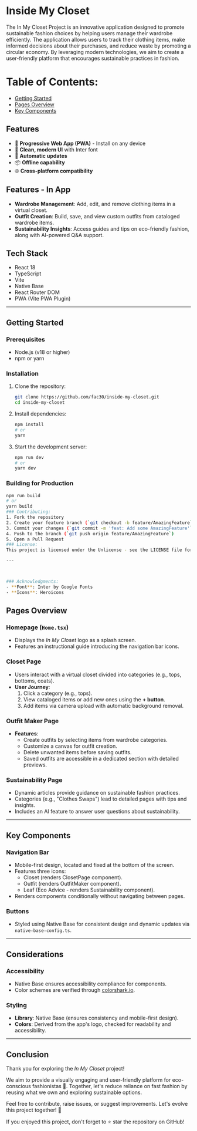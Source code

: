 # Inside My Closet

The In My Closet Project is an innovative application designed to promote sustainable fashion choices by helping users manage their wardrobe efficiently. The application allows users to track their clothing items, make informed decisions about their purchases, and reduce waste by promoting a circular economy. By leveraging modern technologies, we aim to create a user-friendly platform that encourages sustainable practices in fashion.

# Table of Contents:

- [Getting Started](#getting-started)
- [Pages Overview](#pages-overview)
- [Key Components](#key-components)



## Features

- 📱 **Progressive Web App (PWA)** - Install on any device
- 🎨 **Clean, modern UI** with Inter font
- 🔄 **Automatic updates**
- 📦 **Offline capability**
- 🌐 **Cross-platform compatibility**



## **Features - In App**
- **Wardrobe Management**: Add, edit, and remove clothing items in a virtual closet.  
- **Outfit Creation**: Build, save, and view custom outfits from cataloged wardrobe items.  
- **Sustainability Insights**: Access guides and tips on eco-friendly fashion, along with AI-powered Q&A support.



## Tech Stack

- React 18
- TypeScript
- Vite
- Native Base
- React Router DOM
- PWA (Vite PWA Plugin)

---

## Getting Started

### Prerequisites

- Node.js (v18 or higher)
- npm or yarn

### Installation

1. Clone the repository:

   ```bash
   git clone https://github.com/fac30/inside-my-closet.git
   cd inside-my-closet
   ```

2. Install dependencies:

   ```bash
   npm install
   # or
   yarn
   ```

3. Start the development server:

   ```bash
   npm run dev
   # or
   yarn dev
   ```

### Building for Production

```bash
npm run build
# or
yarn build
### Contributing:
1. Fork the repository
2. Create your feature branch (`git checkout -b feature/AmazingFeature`)
3. Commit your changes (`git commit -m 'feat: Add some AmazingFeature'`)
4. Push to the branch (`git push origin feature/AmazingFeature`)
5. Open a Pull Request
### License:
This project is licensed under the Unlicense - see the LICENSE file for details.

---



### Acknowledgments:
- **Font**: Inter by Google Fonts
- **Icons**: Heroicons
```



## **Pages Overview**

### **Homepage (`Home.tsx`)**
- Displays the *In My Closet* logo as a splash screen.  
- Features an instructional guide introducing the navigation bar icons.

### **Closet Page**
- Users interact with a virtual closet divided into categories (e.g., tops, bottoms, coats).  
- **User Journey**:  
  1. Click a category (e.g., tops).  
  2. View cataloged items or add new ones using the **+ button**.  
  3. Add items via camera upload with automatic background removal.  

### **Outfit Maker Page**
- **Features**:  
  - Create outfits by selecting items from wardrobe categories.  
  - Customize a canvas for outfit creation.  
  - Delete unwanted items before saving outfits.  
  - Saved outfits are accessible in a dedicated section with detailed previews.

### **Sustainability Page**
- Dynamic articles provide guidance on sustainable fashion practices.  
- Categories (e.g., "Clothes Swaps") lead to detailed pages with tips and insights.  
- Includes an AI feature to answer user questions about sustainability.

---

## **Key Components**

### **Navigation Bar**
- Mobile-first design, located and fixed at the bottom of the screen.  
- Features three icons:  
  - Closet (renders ClosetPage component).  
  - Outfit (renders OutfitMaker component).  
  - Leaf (Eco Advice - renders Sustainability component).  
- Renders components conditionally without navigating between pages.

### **Buttons**
- Styled using Native Base for consistent design and dynamic updates via `native-base-config.ts`.

---

## **Considerations**

### **Accessibility**
- Native Base ensures accessibility compliance for components.  
- Color schemes are verified through [colorshark.io](https://colorshark.io).  


### **Styling**
- **Library**: Native Base (ensures consistency and mobile-first design).  
- **Colors**: Derived from the app's logo, checked for readability and accessibility.  

---

## **Conclusion**
Thank you for exploring the *In My Closet* project!  

We aim to provide a visually engaging and user-friendly platform for eco-conscious fashionistas 💅. Together, let's reduce reliance on fast fashion by reusing what we own and exploring sustainable options.  

Feel free to contribute, raise issues, or suggest improvements. Let's evolve this project together! 🚀  

If you enjoyed this project, don't forget to ⭐️ star the repository on GitHub!